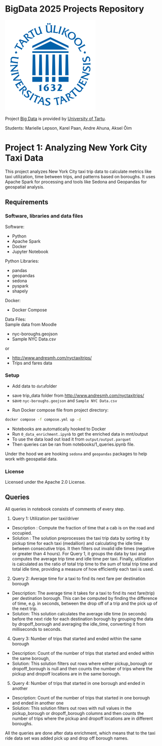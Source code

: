 # BigData 2025 Projects Repository

![TartuLogo](./images/logo_ut_0.png)

Project [Big Data](https://courses.cs.ut.ee/2025/bdm/spring/Main/HomePage) is provided by [University of Tartu](https://courses.cs.ut.ee/).

Students: Marielle Lepson, Karel Paan, Andre Ahuna, Aksel Õim

# Project 1: Analyzing New York City Taxi Data

This project analyzes New York City taxi trip data to calculate metrics like taxi utilization, time between trips, and patterns based on boroughs. 
It uses Apache Spark for processing and tools like Sedona and Geopandas for geospatial analysis.

## Requirements
### Software, libraries and data files
Software:
- Python
- Apache Spark
- Docker
- Jupyter Notebook

Python Libraries:
- pandas
- geopandas
- sedona
- pyspark
- shapely

Docker:
- Docker Compose

Data Files:  
Sample data from Moodle 
- nyc-boroughs.geojson
- Sample NYC Data.csv

or   

- http://www.andresmh.com/nyctaxitrips/  
- Trips and fares data

### Setup

* Add data to `data`folder
- save trip_data folder from http://www.andresmh.com/nyctaxitrips/   
- save  `nyc-boroughs.geojson` and `Sample NYC Data.csv`  
* Run Docker compose file from project directory: 
```bash
docker compose -f compose.yml up -d
```
* Notebooks are automatically hooked to Docker
* Run `0_data_enrichment.ipynb` to get the enriched data in mnt/output
* To use the data load out load it from `output/output.parquet`
* Then queries can be ran from notebooks/1_queries.ipynb file.

Under the hood we are hooking `sedona` and `geopandas` packages to help work with geospatial data.

### License

Licensed under the Apache 2.0 License.

## Queries 
All queries in notebook consists of comments of every step. 

1) Query 1: Utilization per taxi/driver
  - Description : Compute the fraction of time that a cab is on the road and occupied.
  - Solution : The solution preprocesses the taxi trip data by sorting it by pickup time for each taxi (medallion) and calculating the idle time between consecutive trips. It then filters out invalid idle times (negative or greater than 4 hours). For Query 1, it groups the data by taxi and computes the average trip time and idle time per taxi. Finally, utilization is calculated as the ratio of total trip time to the sum of total trip time and total idle time, providing a measure of how efficiently each taxi is used.
2) Query 2: Average time for a taxi to find its next fare per destination borough
  - Description: The average time it takes for a taxi to find its next fare(trip) per destination borough. This
can be computed by finding the difference of time, e.g. in seconds, between the drop off
of a trip and the pick up of the next trip.
  - Solution: This solution calculates the average idle time (in seconds) before the next ride for each destination borough by grouping the data by dropoff_borough and averaging the idle_time, converting it from milliseconds to seconds.
4) Query 3: Number of trips that started and ended within the same borough
  - Description: Count of the number of trips that started and ended within the same borough,
  - Solution: This solution filters out rows where either pickup_borough or dropoff_borough is null and then counts the number of trips where the pickup and dropoff locations are in the same borough. 
5) Query 4: Number of trips that started in one borough and ended in another
  - Description: Count of the number of trips that started in one borough and ended in another one
  - Solution: This solution filters out rows with null values in the pickup_borough or dropoff_borough columns and then counts the number of trips where the pickup and dropoff locations are in different boroughs.

All the queries are done after data enrichment, which means that to the taxi ride data set was added pick up and drop off borough names.

